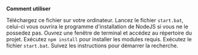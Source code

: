 **Comment utiliser**

Téléchargez ce fichier sur votre ordinateur.
Lancez le fichier `start.bat`, celui-ci vous ouvrira le programme d'installation de NodeJS si vous ne le possedez pas.
Ouvrez une fenêtre de terminal et accédez au répertoire du projet.
Exécutez `npm install` pour installer les modules requis.
Exécutez le fichier `start.bat`.
Suivez les instructions pour démarrer la recherche.
